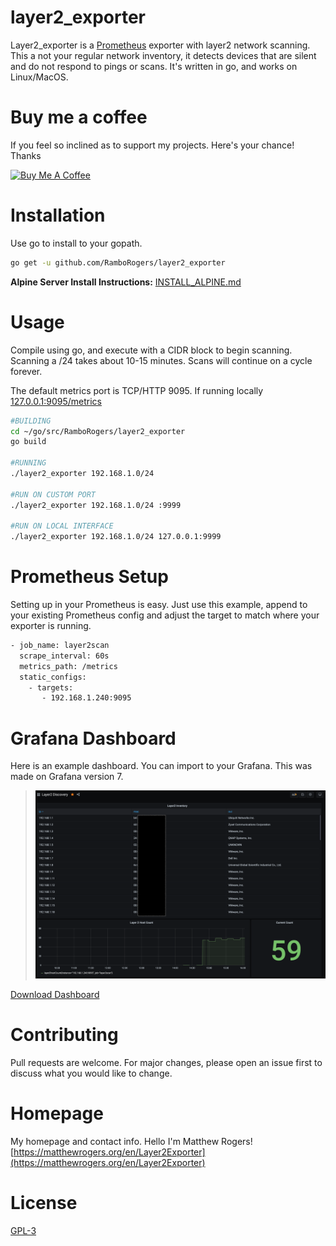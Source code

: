 # layer2_exporter

Layer2_exporter is a [Prometheus](https://prometheus.io) exporter with layer2 network scanning.  This a not your regular network inventory, it detects devices that are silent and do not respond to pings or scans. It's written in go, and works on Linux/MacOS.

# Buy me a coffee
If you feel so inclined as to support my projects. Here's your chance! Thanks 

<a href="https://www.buymeacoffee.com/matthewrogers" target="_blank"><img src="https://www.buymeacoffee.com/assets/img/custom_images/orange_img.png" alt="Buy Me A Coffee" style="height: auto !important;width: auto !important;" ></a>

# Installation

Use go to install to your gopath.

```bash
go get -u github.com/RamboRogers/layer2_exporter 
```
**Alpine Server Install Instructions:** [INSTALL_ALPINE.md](./INSTALL_ALPINE.md)

# Usage
Compile using go, and execute with a CIDR block to begin scanning.  Scanning a /24 takes about 10-15 minutes. Scans will continue on a cycle forever. 

The default metrics port is TCP/HTTP 9095.  If running locally [127.0.0.1:9095/metrics](127.0.0.1:9095/metrics)
```bash
#BUILDING
cd ~/go/src/RamboRogers/layer2_exporter
go build

#RUNNING
./layer2_exporter 192.168.1.0/24

#RUN ON CUSTOM PORT
./layer2_exporter 192.168.1.0/24 :9999

#RUN ON LOCAL INTERFACE
./layer2_exporter 192.168.1.0/24 127.0.0.1:9999
```
# Prometheus Setup
Setting up in your Prometheus is easy. Just use this example, append to your existing Prometheus config and adjust the target to match where your exporter is running.

```bash
- job_name: layer2scan
  scrape_interval: 60s
  metrics_path: /metrics
  static_configs:
    - targets:
       - 192.168.1.240:9095
```


# Grafana Dashboard
Here is an example dashboard. You can import to your Grafana. This was made on Grafana version 7.
>![Example Dashboard](ExampleGrafana.png)

[Download Dashboard](grafana/Layer2Discovery-Example.json)

# Contributing
Pull requests are welcome. For major changes, please open an issue first to discuss what you would like to change.

# Homepage
My homepage and contact info. Hello I'm Matthew Rogers!
[https://matthewrogers.org/en/Layer2Exporter](https://matthewrogers.org/en/Layer2Exporter)

# License
[GPL-3](https://choosealicense.com/licenses/gpl-3.0/)